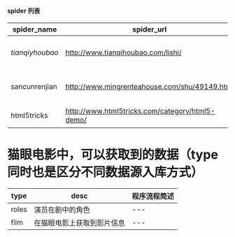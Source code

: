 #### spider 列表


spider_name | spider_url | spider_desc | spider_done
---|--- |--- |---
*tianqiyhoubao* |http://www.tianqihoubao.com/lishi/ |天气后报，全国历史天气信息 |Done
sancunrenjian |http://www.mingrenteahouse.com/shu/49149.html | 小说网站“三寸人间”数据获取 |Doing
html5tricks   |http://www.html5tricks.com/category/html5-demo/ | html大神模板网站 |Doing



# 猫眼电影中，可以获取到的数据（type同时也是区分不同数据源入库方式）
type | desc | 程序流程简述
---|--- |--- 
roles|演员在剧中的角色 |--- 
film|在猫眼电影上获取到影片信息 |--- 